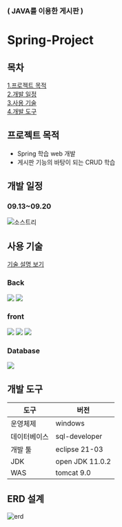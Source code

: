 ### ( JAVA를 이용한 게시판 )
# Spring-Project
## 목차  
[1.프로젝트 목적](#프로젝트-목적)   
[2.개발 일정](#개발-일정)   
[3.사용 기술](#사용-기술)  
[4.개발 도구](#개발-도구)  
## 프로젝트 목적
* Spring 학습 web 개발
* 게시판 기능의 바탕이 되는 CRUD 학습
## 개발 일정
### 09.13~09.20
![소스트리](https://user-images.githubusercontent.com/105259309/191186965-a29d443b-3f17-4116-bfdc-e81f8cc67279.png)
## 사용 기술

[기술 설명 보기](https://coal-source-32b.notion.site/Spring-5625c754663a4d97af702dc1651d604c)

### Back
<img src="https://img.shields.io/badge/java-007396?style=for-the-badge&logo=java&logoColor=white"> <img src="https://img.shields.io/badge/spring-6DB33F?style=for-the-badge&logo=spring&logoColor=white">

### front
<img src="https://img.shields.io/badge/javascript-F7DF1E?style=for-the-badge&logo=javascript&logoColor=black"> <img src="https://img.shields.io/badge/html5-E34F26?style=for-the-badge&logo=html5&logoColor=white"> <img src="https://img.shields.io/badge/css-1572B6?style=for-the-badge&logo=css3&logoColor=white">

### Database
<img src="https://img.shields.io/badge/oracle-F80000?style=for-the-badge&logo=oracle&logoColor=white">




## 개발 도구
|도구|버전|
|---|---|
|운영체제|windows|
|데이터베이스|sql-developer|
|개발 툴|eclipse 21-03|
|JDK|open JDK 11.0.2|
|WAS|tomcat 9.0|
## ERD 설계
![erd](https://user-images.githubusercontent.com/105259309/191183404-98743968-7850-4261-9597-0814bc7f0063.png)

